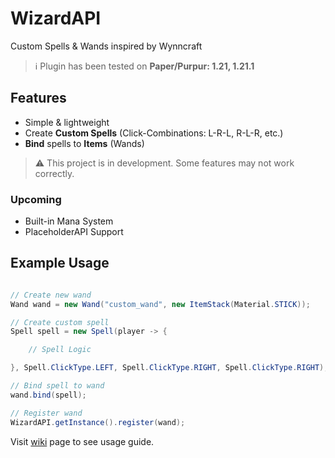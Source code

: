 # WizardAPI
 Custom Spells & Wands inspired by Wynncraft
> ℹ️ Plugin has been tested on **Paper/Purpur: 1.21, 1.21.1**

## Features
- Simple & lightweight
- Create **Custom Spells** (Click-Combinations: L-R-L, R-L-R, etc.)
- **Bind** spells to **Items** (Wands)
> ⚠️ This project is in development. Some features may not work correctly.

### Upcoming
- Built-in Mana System
- PlaceholderAPI Support

## Example Usage
```java

// Create new wand
Wand wand = new Wand("custom_wand", new ItemStack(Material.STICK));

// Create custom spell
Spell spell = new Spell(player -> {

    // Spell Logic

}, Spell.ClickType.LEFT, Spell.ClickType.RIGHT, Spell.ClickType.RIGHT); // Combination: L-R-R

// Bind spell to wand
wand.bind(spell);

// Register wand
WizardAPI.getInstance().register(wand);
```
Visit [wiki](https://github.com/teraprath/WizardAPI/wiki/) page to see usage guide.
